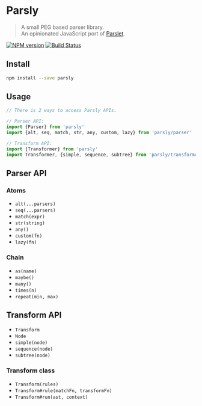 # Parsly

> A small PEG based parser library.  
> An opinionated JavaScript port of [Parslet][parslet-gh].

[![NPM version][npm-image]][npm-url]
[![Build Status][travis-image]][travis-url]

## Install

```sh
npm install --save parsly
```

## Usage

```js
// There is 2 ways to access Parsly APIs.

// Parser API:
import {Parser} from 'parsly'
import {alt, seq, match, str, any, custom, lazy} from 'parsly/parser'

// Transform API:
import {Transformer} from 'parsly'
import Transformer, {simple, sequence, subtree} from 'parsly/transformer'
```

## Parser API

### Atoms

- `alt(...parsers)`
- `seq(...parsers)`
- `match(expr)`
- `str(string)`
- `any()`
- `custom(fn)`
- `lazy(fn)`

### Chain

- `as(name)`
- `maybe()`
- `many()`
- `times(n)`
- `repeat(min, max)`

## Transform API

- `Transform`
- `Node`
- `simple(node)`
- `sequence(node)`
- `subtree(node)`

### Transform class

- `Transform(rules)`
- `Transform#rule(matchFn, transformFn)`
- `Transform#run(ast, context)`

[parslet-gh]: https://github.com/kschiess/parslet/

[npm-url]: https://npmjs.org/package/parsly
[npm-image]: http://img.shields.io/npm/v/parsly.svg

[travis-url]: https://travis-ci.org/ooflorent/parsly
[travis-image]: http://img.shields.io/travis/ooflorent/parsly.svg
